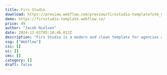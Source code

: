 ```yaml
---
title: Firs Studio
download: https://preview.webflow.com/preview/firsstudio-template?utm_medium=preview_link&utm_source=designer&utm_content=firsstudio-template&preview=6e6aa8228976cbf2af4cb08913ba9eeb&workflow=preview
demo: https://firsstudio-template.webflow.io/
price: 49
author: "Jacob Nielsen"
date: 2024-12-01T05:10:46.012Z
description: "Firs Studio is a modern and clean template for agencies and freelancers. It is easy to customize to your specific needs while maintaining a professional and simple experience."
ssg: ["Webflow"]
css: []
ui: []
cms: []
category: []
draft: false
---
```

